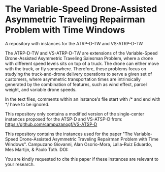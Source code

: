 # The Variable-Speed Drone-Assisted Asymmetric Traveling Repairman Problem with Time Windows

A repository with instances for the ATRP-D-TW and VS-ATRP-D-TW

The ATRP-D-TW and VS-ATRP-D-TW are extensions of the Variable-Speed Drone-Assisted Asymmetric Traveling Salesman Problem, where a drone with different speed levels sits on top of a truck. The drone can either move with the truck, or fly somewhere. Therefore, these problems focus on studying the truck-and-drone delivery operations to serve a given set of customers, where asymmetric transportation times are intrinsically generated by the combination of features, such as wind effect, parcel weight, and variable drone speeds.

In the text files, comments within an instance's file start with /* and end with */ have to be ignored.

This repository only contains a modified version of the single-center instances proposed for the ATSP-D and VS-ATSP-D from: https://github.com/campuzanogf/VS-ATSP-D

This repository contains the instances used for the paper "The Variable-Speed Drone-Assisted Asymmetric Traveling Repairman Problem with Time Windows". Campuzano Giovanni, Alan Osorio-Mora, Lalla-Ruiz Eduardo, Mes Martijn, & Paolo Toth. DOI:

You are kindly requested to cite this paper if these instances are relevant to your research.
